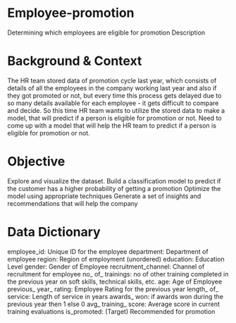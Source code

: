 # Employee-promotion
Determining which employees are eligible for promotion
Description
# Background & Context
The HR team stored data of promotion cycle last year, which consists of details of all the employees in the company working last year and also if they got promoted or not, but every time this process gets delayed due to so many details available for each employee - it gets difficult to compare and decide. So this time HR team wants to utilize the stored data to make a model, that will predict if a person is eligible for promotion or not. Need to come up with a model that will help the HR team to predict if a person is eligible for promotion or not.

# Objective
Explore and visualize the dataset. Build a classification model to predict if the customer has a higher probability of getting a promotion Optimize the model using appropriate techniques Generate a set of insights and recommendations that will help the company

# Data Dictionary
employee_id: Unique ID for the employee
department: Department of employee
region: Region of employment (unordered)
education: Education Level
gender: Gender of Employee
recruitment_channel: Channel of recruitment for employee
no_ of_ trainings: no of other training completed in the previous year on soft skills, technical skills, etc.
age: Age of Employee
previous_ year_ rating: Employee Rating for the previous year
length_ of_ service: Length of service in years
awards_ won: if awards won during the previous year then 1 else 0
avg_ training_ score: Average score in current training evaluations
is_promoted: (Target) Recommended for promotion
